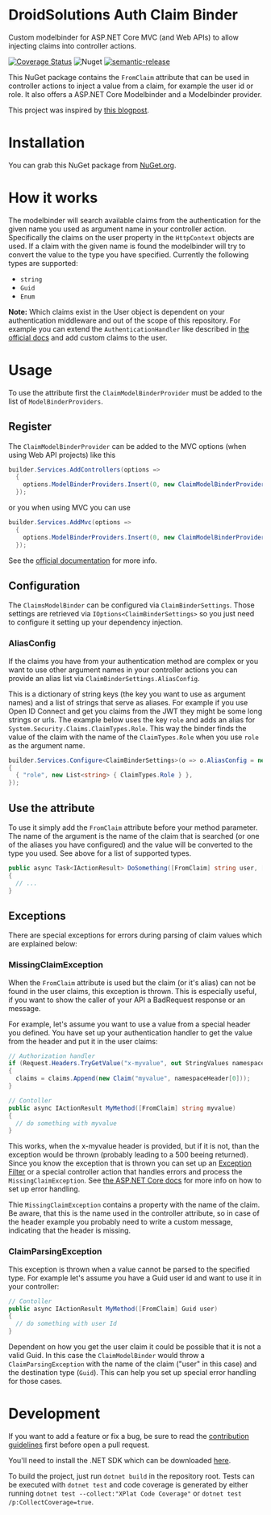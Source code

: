 # DroidSolutions Auth Claim Binder

Custom modelbinder for ASP.NET Core MVC (and Web APIs) to allow injecting claims into controller actions.

[![Coverage Status](https://coveralls.io/repos/github/droidsolutions/asp-auth-claim-binder/badge.svg?branch=main)](https://coveralls.io/github/droidsolutions/asp-auth-claim-binder?branch=main)
![Nuget](https://img.shields.io/nuget/v/DroidSolutions.Oss.AuthClaimBinder)
[![semantic-release](https://img.shields.io/badge/%20%20%F0%9F%93%A6%F0%9F%9A%80-semantic--release-e10079.svg)](https://github.com/semantic-release/semantic-release)

This NuGet package contains the `FromClaim` attribute that can be used in controller actions to inject a value from a claim, for example the user id or role. It also offers a ASP.NET Core Modelbinder and a Modelbinder provider.

This project was inspired by [this blogpost](https://www.davidkaya.com/custom-from-attribute-for-controller-actions-in-asp-net-core/).

# Installation

You can grab this NuGet package from [NuGet.org](https://www.nuget.org/packages/DroidSolutions.Oss.AuthClaimBinder).

# How it works

The modelbinder will search available claims from the authentication for the given name you used as argument name in your controller action. Specifically the claims on the user property in the `HttpContext` objects are used.
If a claim with the given name is found the modelbinder will try to convert the value to the type you have specified. Currently the following types are supported:

- `string`
- `Guid`
- `Enum`

**Note:** Which claims exist in the User object is dependent on your authentication middleware and out of the scope of this repository. For example you can extend the `AuthenticationHandler` like described in [the official docs](https://docs.microsoft.com/en-us/aspnet/core/security/authentication/?view=aspnetcore-7.0#authentication-handler) and add custom claims to the user.

# Usage

To use the attribute first the `ClaimModelBinderProvider` must be added to the list of `ModelBinderProviders`.

## Register

The `ClaimModelBinderProvider` can be added to the MVC options (when using Web API projects) like this

```cs
builder.Services.AddControllers(options =>
  {
    options.ModelBinderProviders.Insert(0, new ClaimModelBinderProvider());
  });
```

or you when using MVC you can use

```cs
builder.Services.AddMvc(options =>
  {
    options.ModelBinderProviders.Insert(0, new ClaimModelBinderProvider());
  });
```

See the [official documentation](https://docs.microsoft.com/en-us/aspnet/core/mvc/advanced/custom-model-binding?view=aspnetcore-7.0#implementing-a-modelbinderprovider) for more info.

## Configuration

The `ClaimsModelBinder` can be configured via `ClaimBinderSettings`. Those settings are retrieved via `IOptions<ClaimBinderSettings>` so you just need to configure it setting up your dependency injection.

### AliasConfig

If the claims you have from your authentication method are complex or you want to use other argument names in your controller actions you can provide an alias list via `ClaimBinderSettings.AliasConfig`.

This is a dictionary of string keys (the key you want to use as argument names) and a list of strings that serve as aliases. For example if you use Open ID Connect and get you claims from the JWT they might be some long strings or urls. The example below uses the key `role` and adds an alias for `System.Security.Claims.ClaimTypes.Role`. This way the binder finds the value of the claim with the name of the `ClaimTypes.Role` when you use `role` as the argument name.

```cs
builder.Services.Configure<ClaimBinderSettings>(o => o.AliasConfig = new Dictionary<string, List<string>>
{
  { "role", new List<string> { ClaimTypes.Role } },
});
```

## Use the attribute

To use it simply add the `FromClaim` attribute before your method parameter. The name of the argument is the name of the claim that is searched (or one of the aliases you have configured) and the value will be converted to the type you used. See above for a list of supported types.

```cs
public async Task<IActionResult> DoSomething([FromClaim] string user, [FromClaim] BasicAuthRole role, CancellationToken cancellationToken)
{
  // ...
}
```

## Exceptions

There are special exceptions for errors during parsing of claim values which are explained below:

### MissingClaimException

When the `FromClaim` attribute is used but the claim (or it's alias) can not be found in the user claims, this exception is thrown. This is especially useful, if you want to show the caller of your API a BadRequest response or an message.

For example, let's assume you want to use a value from a special header you defined. You have set up your authentication handler to get the value from the header and put it in the user claims:
```cs
// Authorization handler
if (Request.Headers.TryGetValue("x-myvalue", out StringValues namespaceHeader))
{
  claims = claims.Append(new Claim("myvalue", namespaceHeader[0]));
}

// Contoller
public async IActionResult MyMethod([FromClaim] string myvalue)
{
  // do something with myvalue
}
```

This works, when the x-myvalue header is provided, but if it is not, than the exception would be thrown (probably leading to a 500 beeing returned). Since you know the exception that is thrown you can set up an [Exception Filter](https://learn.microsoft.com/en-us/aspnet/core/mvc/controllers/filters) or a special controller action that handles errors and process the `MissingClaimException`. See [the ASP.NET Core docs](https://learn.microsoft.com/en-us/aspnet/core/web-api/handle-errors) for more info on how to set up error handling.

Thie `MissingClaimException` contains a property with the name of the claim. Be aware, that this is the name used in the controller attribute, so in case of the header example you probably need to write a custom message, indicating that the header is missing.

### ClaimParsingException

This exception is thrown when a value cannot be parsed to the specified type. For example let's assume you have a Guid user id and want to use it in your controller:
```cs
// Contoller
public async IActionResult MyMethod([FromClaim] Guid user)
{
  // do something with user Id
}
```

Dependent on how you get the user claim it could be possible that it is not a valid Guid. In this case the `ClaimModelBinder` would throw a `ClaimParsingException` with the name of the claim ("user" in this case) and the destination type (`Guid`). This can help you set up special error handling for those cases.

# Development

If you want to add a feature or fix a bug, be sure to read the [contribution guidelines](./CONTRIBUTING.md) first before open a pull request.

You'll need to install the .NET SDK which can be downloaded [here](https://dotnet.microsoft.com/en-us/download).

To build the project, just run `dotnet build` in the repository root. Tests can be executed with `dotnet test` and code coverage is generated by either running `dotnet test --collect:"XPlat Code Coverage"` or `dotnet test /p:CollectCoverage=true`.